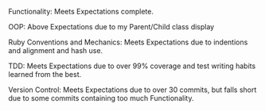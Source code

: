 Functionality: Meets Expectations complete.

OOP: Above Expectations due to my Parent/Child class display

Ruby Conventions and Mechanics: Meets Expectations due to indentions
and alignment and hash use.

TDD: Meets Expectations due to over 99% coverage and test writing      habits learned from the best.

Version Control: Meets Expectations due to over 30 commits, but falls short due to some commits containing too much Functionality.
